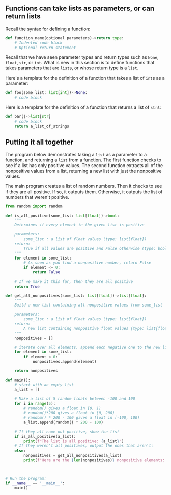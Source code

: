 ## Functions can take lists as parameters, or can return lists

Recall the syntax for defining a function:

```python
def function_name(optional parameters)->return type:
    # Indented code block
    # Optional return statement
```

Recall that we have seen parameter types and return types such as `None`, `float`, `str`, or `int`. What is new in this section is to define functions that takes parameters that are `list`s, or whose return type is a `list`.

Here's a template for the definition of a function that takes a list of `int`s as a parameter:

```python
def foo(some_list: list[int])->None:
    # code block
```

Here is a template for the definition of a function that returns a list of `str`s:

```python
def bar()->list[str]
    # code block
    return a_list_of_strings
```

## Putting it all together
The program below demonstrates taking a `list` as a parameter to a function, and returning a `list` from a function. The first function checks to see if a list has only positive values. The second function extracts all of the nonpositive values from a list, returning a new list with just the nonpositive values.

The main program creates a list of random numbers. Then it checks to see if they are all positive. If so, it outputs them. Otherwise, it outputs the list of numbers that weren't positive.

```python
from random import random

def is_all_positive(some_list: list[float])->bool:
    """
    Determines if every element in the given list is positive

    parameters:
        some_list : a list of float values (type: list[float])
    return:
        True if all values are positive and False otherwise (type: bool)
    """
    for element in some_list:
        # As soon as you find a nonpositive number, return False
        if element <= 0:
            return False
    
    # If we make it this far, then they are all positive
    return True

def get_all_nonpositives(some_list: list[float])->list[float]:
    """
    Build a new list containing all nonpositive values from some_list

    parameters:
        some_list : a list of float values (type: list[float])
    return:
        A new list containing nonpositive float values (type: list[float])
    """
    nonpositives = []

    # iterate over all elements, append each negative one to the new list
    for element in some_list:
        if element < 0:
            nonpositives.append(element)

    return nonpositives

def main():
    # start with an empty list
    a_list = []

    # Make a list of 5 random floats between -100 and 100
    for i in range(5):
        # random() gives a float in [0, 1)
        # random()*200 gives a float in [0, 200)
        # random() * 200 - 100 gives a float in [-100, 100)
        a_list.append(random() * 200 - 100)

    # If they all came out positive, show the list
    if is_all_positive(a_list):
        print(f"The list is all positive: {a_list}")
    # If they weren't all positives, output the ones that aren't:
    else:
        nonpositives = get_all_nonpositives(a_list)
        print(f"Here are the {len(nonpositives)} nonpositive elements: {nonpositives}")



# Run the program:
if __name__ == '__main__':
    main()
```